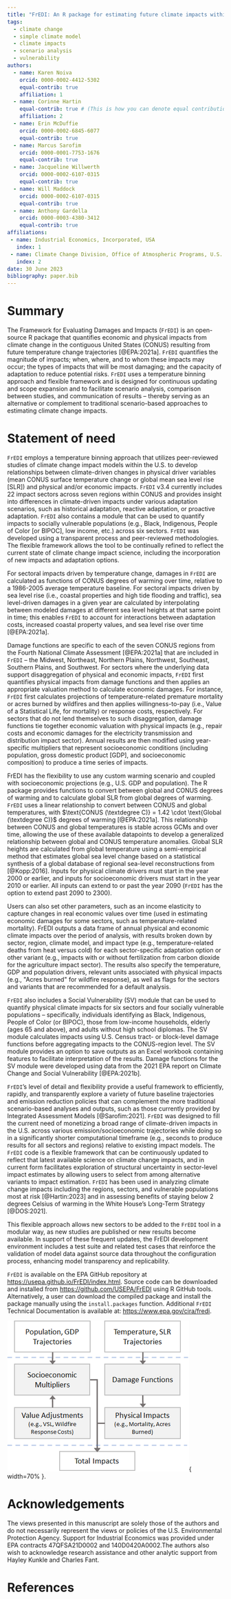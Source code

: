 ```yaml
---
title: "FrEDI: An R package for estimating future climate impacts within the United States"
tags:
  - climate change
  - simple climate model
  - climate impacts
  - scenario analysis
  - vulnerability
authors:
  - name: Karen Noiva
    orcid: 0000-0002-4412-5302
    equal-contrib: true
    affiliation: 1 
  - name: Corinne Hartin
    equal-contrib: true # (This is how you can denote equal contributions between multiple authors)
    affiliation: 2
  - name: Erin McDuffie
    orcid: 0000-0002-6845-6077
    equal-contrib: true
  - name: Marcus Sarofim
    orcid: 0000-0001-7753-1676
    equal-contrib: true
  - name: Jacqueline Willwerth
    orcid: 0000-0002-6107-0315
    equal-contrib: true
  - name: Will Maddock
    orcid: 0000-0002-6107-0315
    equal-contrib: true
  - name: Anthony Gardella
    orcid: 0000-0003-4380-3412
    equal-contrib: true
affiliations:
 - name: Industrial Economics, Incorporated, USA
   index: 1
 - name: Climate Change Division, Office of Atmospheric Programs, U.S. Environmental Protection Agency, Washington, DC, USA
   index: 2
date: 30 June 2023
bibliography: paper.bib
---
```


# Summary

The Framework for Evaluating Damages and Impacts (`FrEDI`) is an open-source R package that quantifies economic and physical impacts from climate change in the contiguous United States (CONUS) resulting from future temperature change trajectories [@EPA:2021a]. `FrEDI` quantifies the magnitude of impacts; when, where, and to whom these impacts may occur; the types of impacts that will be most damaging; and the capacity of adaptation to reduce potential risks. `FrEDI` uses a temperature binning approach and flexible framework and is designed for continuous updating and scope expansion and to facilitate scenario analysis, comparison between studies, and communication of results – thereby serving as an alternative or complement to traditional scenario-based approaches to estimating climate change impacts.

# Statement of need

`FrEDI` employs a temperature binning approach that utilizes peer-reviewed studies of climate change impact models within the U.S. to develop relationships between climate-driven changes in physical driver variables (mean CONUS surface temperature change or global mean sea level rise [SLR]) and physical and/or economic impacts. `FrEDI` v3.4 currently includes 22 impact sectors across seven regions within CONUS and provides insight into differences in climate-driven impacts under various adaptation scenarios, such as historical adaptation, reactive adaptation, or proactive adaptation. `FrEDI` also contains a module that can be used to quantify impacts to socially vulnerable populations (e.g., Black, Indigenous, People of Color [or BIPOC], low income, etc.) across six sectors. `FrEDI` was developed using a transparent process and peer-reviewed methodologies. The flexible framework allows the tool to be continually refined to reflect the current state of climate change impact science, including the incorporation of new impacts and adaptation options.

For sectoral impacts driven by temperature change, damages in `FrEDI` are calculated as functions of CONUS degrees of warming over time, relative to a 1986-2005 average temperature baseline. For sectoral impacts driven by sea level rise (i.e., coastal properties and high tide flooding and traffic), sea level-driven damages in a given year are calculated by interpolating between modeled damages at different sea level heights at that same point in time; this enables `FrEDI` to account for interactions between adaptation costs, increased coastal property values, and sea level rise over time [@EPA:2021a]. 

Damage functions are specific to each of the seven CONUS regions from the Fourth National Climate Assessment [@EPA:2021a] that are included in `FrEDI` – the Midwest, Northeast, Northern Plains, Northwest, Southeast, Southern Plains, and Southwest. For sectors where the underlying data support disaggregation of physical and economic impacts, `FrEDI` first quantifies physical impacts from damage functions and then applies an appropriate valuation method to calculate economic damages. For instance, `FrEDI` first calculates projections of temperature-related premature mortality or acres burned by wildfires and then applies willingness-to-pay (i.e., Value of a Statistical Life, for mortality) or response costs, respectively. For sectors that do not lend themselves to such disaggregation, damage functions tie together economic valuation with physical impacts (e.g., repair costs and economic damages for the electricity transmission and distribution impact sector). Annual results are then modified using year-specific multipliers that represent socioeconomic conditions (including population, gross domestic product [GDP], and socioeconomic composition) to produce a time series of impacts. 

FrEDI has the flexibility to use any custom warming scenario and coupled with socioeconomic projections (e.g., U.S. GDP and population). The R package provides functions to convert between global and CONUS degrees of warming and to calculate global SLR from global degrees of warming. `FrEDI` uses a linear relationship to convert between CONUS and global temperatures, with $\text{CONUS (\textdegree C)} = 1.42 \cdot \text{Global (\textdegree C)}$ degrees of warming [@EPA:2021a]. This relationship between CONUS and global temperatures is stable across GCMs and over time, allowing the use of these available datapoints to develop a generalized relationship between global and CONUS temperature anomalies. Global SLR heights are calculated from global temperature using a semi-empirical method that estimates global sea level change based on a statistical synthesis of a global database of regional sea-level reconstructions from [@Kopp:2016]. Inputs for physical climate drivers must start in the year 2000 or earlier, and inputs for socioeconomic drivers must start in the year 2010 or earlier. All inputs can extend to or past the year 2090 (`FrEDI` has the option to extend past 2090 to 2300).

Users can also set other parameters, such as an income elasticity to capture changes in real economic values over time (used in estimating economic damages for some sectors, such as temperature-related mortality). FrEDI outputs a data frame of annual physical and economic climate impacts over the period of analysis, with results broken down by sector, region, climate model, and impact type (e.g., temperature-related deaths from heat versus cold) for each sector-specific adaptation option or other variant (e.g., impacts with or without fertilization from carbon dioxide for the agriculture impact sector). The results also specify the temperature, GDP and population drivers, relevant units associated with physical impacts (e.g., "Acres burned" for wildfire response), as well as flags for the sectors and variants that are recommended for a default analysis.

`FrEDI` also includes a Social Vulnerability (SV) module that can be used to quantify physical climate impacts for six sectors and four socially vulnerable populations – specifically, individuals identifying as Black, Indigenous, People of Color (or BIPOC), those from low-income households, elderly (ages 65 and above), and adults without high school diplomas. The SV module calculates impacts using U.S. Census tract- or block-level damage functions before aggregating impacts to the CONUS-region level. The SV module provides an option to save outputs as an Excel workbook containing features to facilitate interpretation of the results. Damage functions for the SV module were developed using data from the 2021 EPA report on Climate Change and Social Vulnerability [@EPA:2021b].

`FrEDI`’s level of detail and flexibility provide a useful framework to efficiently, rapidly, and transparently explore a variety of future baseline trajectories and emission reduction policies that can complement the more traditional scenario-based analyses and outputs, such as those currently provided by Integrated Assessment Models [@Sarofim:2021]. `FrEDI` was designed to fill the current need of monetizing a broad range of climate-driven impacts in the U.S. across various emission/socioeconomic trajectories while doing so in a significantly shorter computational timeframe (e.g., seconds to produce results for all sectors and regions) relative to existing impact models. The `FrEDI` code is a flexible framework that can be continuously updated to reflect that latest available science on climate change impacts, and in current form facilitates exploration of structural uncertainty in sector-level impact estimates by allowing users to select from among alternative variants to impact estimation. `FrEDI` has been used in analyzing  climate change impacts including the regions, sectors, and vulnerable populations most at risk [@Hartin:2023] and in assessing benefits of staying below 2 degrees Celsius of warming in the White House’s Long-Term Strategy [@DOS:2021]. 

This flexible approach allows new sectors to be added to the `FrEDI` tool in a modular way, as new studies are published or new results become available. In support of these frequent updates, the FrEDI development environment includes a test suite and related test cases that reinforce the validation of model data against source data throughout the configuration process, enhancing model transparency and replicability.

`FrEDI` is available on the EPA GitHub repository at https://usepa.github.io/FrEDI/index.html. Source code can be downloaded and installed from https://github.com/USEPA/FrEDI using R GitHub tools. Alternatively, a user can download the compiled package and install the package manually using the `install.packages` function. Additional `FrEDI` Technical Documentation is available at: https://www.epa.gov/cira/fredi.

![Schematic of FrEDI components, from user inputs to model outputs.](images/fredi_schematic.png){ width=70% }.

# Acknowledgements

The views presented in this manuscript are solely those of the authors and do not necessarily represent the views or policies of the U.S. Environmental Protection Agency. Support for Industrial Economics was provided under EPA contracts 47QFSA21D0002 and 140D0420A0002.The authors also wish to acknowledge research assistance and other analytic support from Hayley Kunkle and Charles Fant.

# References
